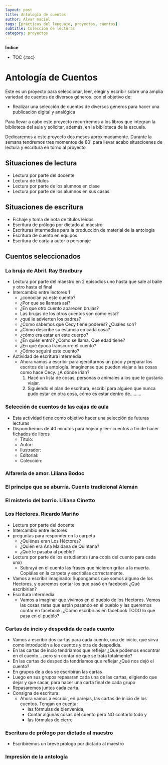 ```yaml
---
layout: post
title: Antología de cuentos
author: Alvar maciel
tags: [prácticas del lenguaje, proyectos, cuentos]
subtitle: Colección de lecturas
category: proyectos
---
```


**Índice**

* TOC
{:toc}

# Antología de Cuentos

Este es un proyecto para seleccionar, leer, elegir y escribir sobre una amplia variedad de cuentos de diversos géneros. con el objetivo de:

- Realizar una selección de cuentos de diversos géneros para hacer una publicación digital y analógica


Para llevar a cabo este proyecto recurriremos a los libros que integran la biblioteca del aula y solicitar, además, en la biblioteca de la escuela.

Dedicaremos a este proyecto dos meses aproximadamente. Durante la semana tendremos tres momentos de 80' para llevar acabo situacioenes de lectura y escritura en torno al proyecto


## Situaciones de lectura

- Lectura por parte del docente
- Lectura de títulos
- Lectura por parte de los alumnos en clase
- Lectura por parte de los alumnos en sus casas

## Situaciones de escritura

- Fichaje y toma de nota de títulos leídos
- Escritura de prólogo por dictado al maestro
- Escrituras intermedias para la producción de material de la antología
- Escritura de cuento en equipos
- Escritura de carta a autor o personaje

## Cuentos seleccionados

### La bruja de Abril. Ray Bradbury

- Lectura por parte del maestro en 2 episodios uno hasta que sale al baile y otro hasta el final
- Intercambio entre lectores 1
  - ¿conocían ya este cuento?
  - ¿Por que se llamará así?
  - ¿En que otro cuento aparecen brujas?
  - Las brujas de los otros cuentos son como esta?
  - ¿qué le advierten los padres?
  - ¿Como sabemos que Cecy tiene poderes? ¿Cuales son?
  - ¿Cómo describe su estancia en cada cosa?
  - ¿cómo era estar en este cuerpo?
  - ¿En quién entró? ¿Cómo se llama. Que edad tiene?
  - ¿En qué época transcurre el cuento?
  - ¿Cómo seguirá este cuento?
- Actividad de escritura intermedia
  - Ahora vamos a escribir para ejercitarnos un poco y preparar los escritos de la antología. Imagínense que pueden viajar a las cosas como hace Cecy. ¿A dónde irían?
     1. Hacé un lista de cosas, personas o animales a los que te gustaría viajar.
     2. Siguiendo el plan de escritura, escribí para alguien que nunca pudo estar en otra cosa, cómo es estar dentro de&#x2026;&#x2026;&#x2026;


### Selección de cuentos de las cajas de aula

- Esta actividad tiene como objetivo hacer una selección de futuras lecturas
- Dispondremos de 40 minutos para hojear y leer cuentos a fin de hacer fichados de libros
  - Título:
  - Autor:
  - Ilustrador:
  - Editorial:
  - Colección:

### Alfarería de amor. Liliana Bodoc

### El principe que se aburría. Cuento tradicional Alemán

### El misterio del barrio. Liliana Cinetto

### Los Héctores. Ricardo Mariño
- Lectura por parte del docente
- Intercambio entre lectores
- preguntas para responder en la carpeta
  - ¿Quiénes eran Los Héctores?
  - ¿Quién era Ana Maidana de Quintana?
  - ¿Qué le pasaba al pueblo?
- Lectura por parte de los estudiantes (una copia del cuento para cada unx)
  - Subrayá en el cuento las frases que hicieron gritar a la muerta. Copiálas en la carpeta y escribílas correctamente.
- Vamos a escribir imaginado: Supongamos que somos alguno de los Hectores, y queremos contar los que pasó en facebook ¿Qué escribirían?
- Escritura intermedia:
  - Vamos a imaginar que vivimos en el pueblo de los Hectores. Vemos las cosas raras que están pasando en el pueblo y las queremos contar en facebook. ¿Cómo escribirías en facebook TODO lo que pasa en el pueblo?
### Cartas de incio y despedida de cada cuento
- Vamos a escribir dos cartas para cada cuento, una de início, que sirva como introdución a los cuentos y otra de despedida.
- En las cartas de incio tendríamos que reflejar ¿Qué podemos encontrar en el cuento... pero sin contar de que se trata totalmente?
- En las cartas de despedida tendríamos que reflejar ¿Qué nos dejó el cuento?
- En grupos de a dos se escribirán las cartas
- Luego en sus grupos repasaran cada una de las cartas, eligiendo que dejar y que sacar, para hacer una carta final de cada grupo
- Repasaremos juntos cada carta.
- Consigna de escritura:
  - Ahora vamos a escribir, en parejas, las cartas de inicio de los cuentos. Tengan en cuenta:
	- las fórmulas de bienvenida,
	- Contar algunas cosas del cuento pero NO contarlo todo y
	- las fórmulas de cierre
### Escritura de prólogo por dictado al maestro
- Escribiremos un breve prólogo por dictado al maestro
### Impresión de la antología
